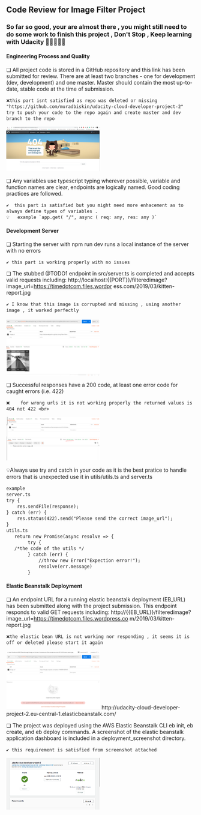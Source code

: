 ## Code Review for Image Filter Project 

### So far so good, your are almost there , you might still need to do some work to finish this project , Don't Stop , Keep learning with Udacity 💪💪💪💪💪 


#### Engineering Process and Quality
❏ All project code is stored in a GitHub repository and this link has been submitted
for review. There are at least two branches - one for development (dev,
development) and one master. Master should contain the most up-to-date, stable
code at the time of submission.
```
❌this part isnt satisfied as repo was deleted or missing 
"https://github.com/muradbiskin/udacity-cloud-developer-project-2"
try to push your code to the repo again and create master and dev branch to the repo 
```
<img src="https://github.com/AliAhmedNada/muradbiskinImageFilterReview/blob/master/images/repo%20not%20found.PNG" alt="image posted" width="250"/> <br>


❏ Any variables use typescript typing wherever possible, variable and function
names are clear, endpoints are logically named. Good coding practices are
followed.
```
✔️	this part is satisfied but you might need more enhacement as to always define types of variables .
💡   example `app.get( "/", async ( req: any, res: any )`
```
#### Development Server
❏ Starting the server with npm run dev runs a local instance of the server with no
errors
```
✔️ this part is working properly with no issues 
```
❏ The stubbed @TODO1 endpoint in src/server.ts is completed and accepts
valid requests including:
http://localhost:{{PORT}}/filteredimage?image_url=https://timedotcom.files.wordpr
ess.com/2019/03/kitten-report.jpg
```
✔️ I know that this image is corrupted and missing , using another image , it worked perfectly 
```
<img src="https://github.com/AliAhmedNada/muradbiskinImageFilterReview/blob/master/images/Capture.PNG" alt="image posted" width="250"/>

❏ Successful responses have a 200 code, at least one error code for caught errors
(i.e. 422) <br>
```
❌	 for wrong urls it is not working properly the returned values is 404 not 422 <br>
```
<img src="https://github.com/AliAhmedNada/muradbiskinImageFilterReview/blob/master/images/404.PNG" alt="image posted" width="250"/>
<br>

💡Always use try and catch in your code as it is the best pratice to handle errors that is unexpected use it in utils/utils.ts and server.ts


```
example
server.ts
try {
    res.sendFile(response);
} catch (err) {
    res.status(422).send("Please send the correct image_url");
}
utils.ts
   return new Promise(async resolve => {
        try {
   /*the code of the utils */
        } catch (err) {
            //throw new Error("Expection error!");
            resolve(err.message)
        }
```

#### Elastic Beanstalk Deployment
❏ An endpoint URL for a running elastic beanstalk deployment (EB_URL) has been
submitted along with the project submission. This endpoint responds to valid
GET requests including:
http://{{EB_URL}}/filteredimage?image_url=https://timedotcom.files.wordpress.co
m/2019/03/kitten-report.jpg
```
❌the elastic bean URL is not working nor responding , it seems it is off or deleted please start it again 
```
<img src="https://github.com/AliAhmedNada/muradbiskinImageFilterReview/blob/master/images/beanelastic.PNG" alt="image posted" width="250"/>
http://udacity-cloud-developer-project-2.eu-central-1.elasticbeanstalk.com/
<br>

❏ The project was deployed using the AWS Elastic Beanstalk CLI eb init, eb
create, and eb deploy commands.
A screenshot of the elastic beanstalk application dashboard is included in a
deployment_screenshot directory.
```
✔️ this requirement is satisfied from screenshot attached 
```
<img src="https://github.com/AliAhmedNada/muradbiskinImageFilterReview/blob/master/muradbiskin-udacity-cloud-developer-project-2-5ee970c/deployment_screenshots/deployment_screenshot.png" alt="image posted" width="250"/>

